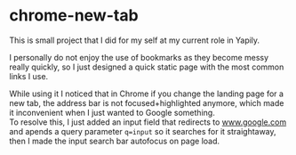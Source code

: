 # chrome-new-tab

This is small project that I did for my self at my current role in Yapily.

I personally do not enjoy the use of bookmarks as they become messy really quickly, so I just designed a quick static page with the most common links I use.

While using it I noticed that in Chrome if you change the landing page for a new tab, the address bar is not focused+highlighted anymore, which made it inconvenient when I just wanted to Google something.  
To resolve this, I just added an input field that redirects to www.google.com and apends a query parameter `q=input` so it searches for it straightaway, then I made the input search bar autofocus on page load.
